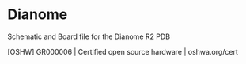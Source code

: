 # Dianome
Schematic and Board file for the Dianome R2 PDB

[OSHW] GR000006 | Certified open source hardware | oshwa.org/cert
